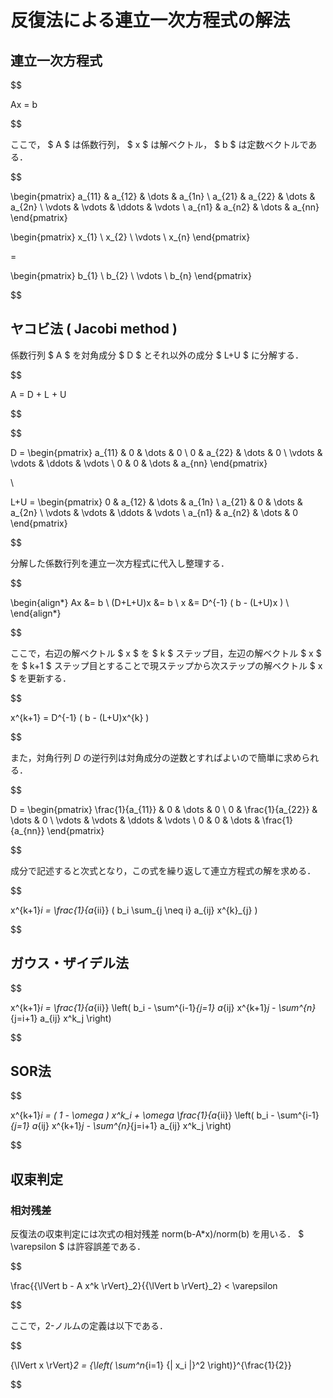 # 反復法による連立一次方程式の解法


## 連立一次方程式

$$

Ax = b

$$

ここで， $ A $ は係数行列， $ x $ は解ベクトル， $ b $ は定数ベクトルである．

$$

\begin{pmatrix} 
    a_{11} & a_{12} & \dots  & a_{1n} \\
    a_{21} & a_{22} & \dots  & a_{2n} \\
    \vdots & \vdots & \ddots & \vdots \\
    a_{n1} & a_{n2} & \dots  & a_{nn}
\end{pmatrix}

\begin{pmatrix} 
    x_{1} \\
    x_{2} \\
    \vdots \\
    x_{n}
\end{pmatrix}

=

\begin{pmatrix} 
    b_{1} \\
    b_{2} \\
    \vdots \\
    b_{n}
\end{pmatrix}

$$


##  ヤコビ法 ( Jacobi method )

係数行列 $ A $ を対角成分 $ D $ とそれ以外の成分 $ L+U $ に分解する．

$$

A = D + L + U

$$


$$

D = 
\begin{pmatrix} 
    a_{11} & 0 & \dots  & 0 \\
    0 & a_{22} & \dots  & 0 \\
    \vdots & \vdots & \ddots & \vdots \\
    0 & 0 & \dots  & a_{nn}
\end{pmatrix}

\\

L+U =
\begin{pmatrix} 
    0 & a_{12} & \dots  & a_{1n} \\
    a_{21} & 0 & \dots  & a_{2n} \\
    \vdots & \vdots & \ddots & \vdots \\
    a_{n1} & a_{n2} & \dots  & 0
\end{pmatrix}

$$

分解した係数行列を連立一次方程式に代入し整理する．

$$

\begin{align*}
Ax &= b \\
(D+L+U)x &= b \\
x &= D^{-1} ( b - (L+U)x ) \\
\end{align*}

$$

ここで，右辺の解ベクトル $ x $ を $ k $ ステップ目，左辺の解ベクトル $ x $ を $ k+1 $ ステップ目とすることで現ステップから次ステップの解ベクトル $ x $ を更新する．

$$

x^{k+1} = D^{-1} ( b - (L+U)x^{k} )

$$


また，対角行列 $D$ の逆行列は対角成分の逆数とすればよいので簡単に求められる．

$$

D = 
\begin{pmatrix} 
    \frac{1}{a_{11}} & 0 & \dots  & 0 \\
    0 & \frac{1}{a_{22}} & \dots  & 0 \\
    \vdots & \vdots & \ddots & \vdots \\
    0 & 0 & \dots  & \frac{1}{a_{nn}}
\end{pmatrix}

$$


成分で記述すると次式となり，この式を繰り返して連立方程式の解を求める．

$$

x^{k+1}_i = \frac{1}{a_{ii}} ( b_i \sum_{j \neq i} a_{ij} x^{k}_{j} )

$$





## ガウス・ザイデル法

$$

x^{k+1}_i = \frac{1}{a_{ii}} \left( b_i - \sum^{i-1}_{j=1} a_{ij} x^{k+1}_j - \sum^{n}_{j=i+1} a_{ij} x^k_j \right)

$$


## SOR法

$$

x^{k+1}_i =
( 1 - \omega ) x^k_i +
\omega \frac{1}{a_{ii}} \left( b_i - \sum^{i-1}_{j=1} a_{ij} x^{k+1}_j - \sum^{n}_{j=i+1} a_{ij} x^k_j \right)

$$



## 収束判定

### 相対残差

反復法の収束判定には次式の相対残差 norm(b-A*x)/norm(b) を用いる． $ \varepsilon $ は許容誤差である．

$$

\frac{{\lVert b - A x^k \rVert}_2}{{\lVert b \rVert}_2} < \varepsilon

$$

ここで，2-ノルムの定義は以下である．

$$

{\lVert x \rVert}_2 = {\left( \sum^n_{i=1} {| x_i |}^2  \right)}^{\frac{1}{2}}

$$